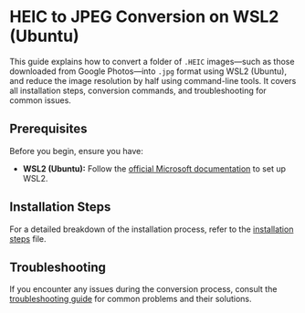 # HEIC to JPEG Conversion on WSL2 (Ubuntu)

This guide explains how to convert a folder of `.HEIC` images—such as those downloaded from Google Photos—into `.jpg` format using WSL2 (Ubuntu), and reduce the image resolution by half using command-line tools. It covers all installation steps, conversion commands, and troubleshooting for common issues.

## Prerequisites

Before you begin, ensure you have:

*   **WSL2 (Ubuntu):** Follow the [official Microsoft documentation](https://learn.microsoft.com/en-us/windows/wsl/install) to set up WSL2.

## Installation Steps

For a detailed breakdown of the installation process, refer to the [installation steps](./installation_steps.md) file.

## Troubleshooting

If you encounter any issues during the conversion process, consult the [troubleshooting guide](./troubleshooting.md) for common problems and their solutions.
